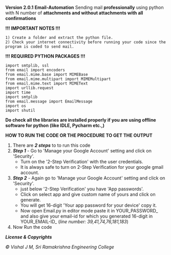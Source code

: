 **Version 2.0.1**
    **Email-Automation**
    Sending mail **professionally** using python with N number of **attachments and without attachments with all confirmations**

**!!!  IMPORTANT NOTES  !!!**

    1) Create a folder and extract the python file.
    2) Check your internet connectivity before running your code since the program is coded to send mail.

**!!!  REQUIRED PYTHON PACKAGES   !!!**

    import smtplib, ssl
    from email import encoders
    from email.mime.base import MIMEBase
    from email.mime.multipart import MIMEMultipart
    from email.mime.text import MIMEText
    import urllib.request
    import time
    import smtplib
    from email.message import EmailMessage
    import os
    import shutil
    

**Do check all the libraries are installed properly if you are using offline software for python (like IDLE, Pycharm etc.,)**

**HOW TO RUN THE CODE OR THE PROCEDURE TO GET THE OUTPUT**

   1) There are **_2 steps_** to to run this code 
   2) **_Step 1_** - Go to 'Manage your Google Account' setting and click on 'Security'.
        * Turn on the '2-Step Verification' with the user credentials.
        * It is always safe to turn on 2-Step Verification for your google gmail account.
   3) **_Step 2_** - Again go to 'Manage your Google Account' setting and click on 'Security'.
        * just below '2-Step Verification' you have 'App passwords'.
        * Click on select app and give custom name of yours and click on generate.
        * You will get 16-digit 'Your app password for your device' copy it.
        * Now open Email.py in editor mode paste it in YOUR_PASSWORD_ and also give your email-id for which you generated 16-digit in YOUR_EMAIL-ID_ (_line number: 39,41,74,76,181,183_)
   4) Now Run the code 

**_License & Copyrights_**

_© Vishal J M, Sri Ramakrishna Engineering College_
